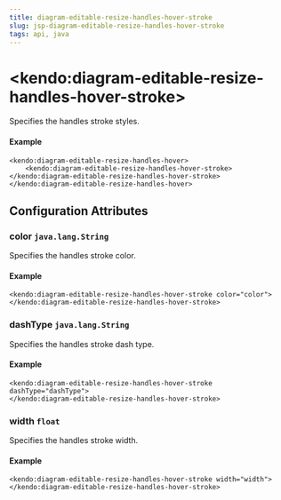 ```yaml
---
title: diagram-editable-resize-handles-hover-stroke
slug: jsp-diagram-editable-resize-handles-hover-stroke
tags: api, java
---
```


# \<kendo:diagram-editable-resize-handles-hover-stroke\>

Specifies the handles stroke styles.

#### Example
    <kendo:diagram-editable-resize-handles-hover>
        <kendo:diagram-editable-resize-handles-hover-stroke></kendo:diagram-editable-resize-handles-hover-stroke>
    </kendo:diagram-editable-resize-handles-hover>

## Configuration Attributes

### color `java.lang.String`

Specifies the handles stroke color.

#### Example
    <kendo:diagram-editable-resize-handles-hover-stroke color="color">
    </kendo:diagram-editable-resize-handles-hover-stroke>

### dashType `java.lang.String`

Specifies the handles stroke dash type.

#### Example
    <kendo:diagram-editable-resize-handles-hover-stroke dashType="dashType">
    </kendo:diagram-editable-resize-handles-hover-stroke>

### width `float`

Specifies the handles stroke width.

#### Example
    <kendo:diagram-editable-resize-handles-hover-stroke width="width">
    </kendo:diagram-editable-resize-handles-hover-stroke>

